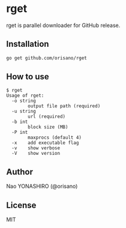 # rget
rget is parallel downloader for GitHub release.

## Installation
```bash
go get github.com/orisano/rget
```

## How to use
```
$ rget
Usage of rget:
  -o string
    	output file path (required)
  -u string
    	url (required)
  -b int
    	block size (MB)
  -P int
    	maxprocs (default 4)
  -x	add executable flag
  -v	show verbose
  -V	show version
```

## Author
Nao YONASHIRO (@orisano)

## License
MIT
